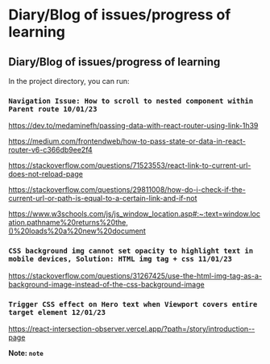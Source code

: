 # Diary/Blog of issues/progress of learning



## Diary/Blog of issues/progress of learning

In the project directory, you can run:

### `Navigation Issue: How to scroll to nested component within Parent route 10/01/23`


https://dev.to/medaminefh/passing-data-with-react-router-using-link-1h39

https://medium.com/frontendweb/how-to-pass-state-or-data-in-react-router-v6-c366db9ee2f4

https://stackoverflow.com/questions/71523553/react-link-to-current-url-does-not-reload-page

https://stackoverflow.com/questions/29811008/how-do-i-check-if-the-current-url-or-path-is-equal-to-a-certain-link-and-if-not

https://www.w3schools.com/js/js_window_location.asp#:~:text=window.location.pathname%20returns%20the,()%20loads%20a%20new%20document

### `CSS background img cannot set opacity to highlight text in mobile devices, Solution: HTML img tag + css 11/01/23`

https://stackoverflow.com/questions/31267425/use-the-html-img-tag-as-a-background-image-instead-of-the-css-background-image

### `Trigger CSS effect on Hero text when Viewport covers entire target element 12/01/23`

https://react-intersection-observer.vercel.app/?path=/story/introduction--page


**Note: `note`**

